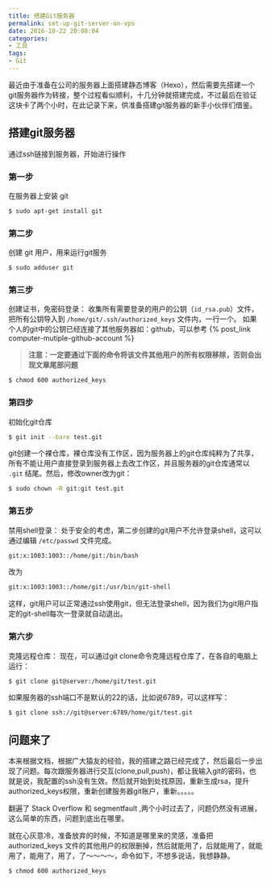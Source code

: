```yaml
---
title: 搭建Git服务器
permalink: set-up-git-server-on-vps
date: 2016-10-22 20:08:04
categories:
- 工具
tags:
- Git
---
```

最近由于准备在公司的服务器上面搭建静态博客（Hexo），然后需要先搭建一个git服务器作为转接，整个过程看似顺利，十几分钟就搭建完成，不过最后在验证这块卡了两个小时，在此记录下来，供准备搭建git服务器的新手小伙伴们借鉴。
<!--more -->
## 搭建git服务器
通过ssh链接到服务器，开始进行操作
### 第一步
在服务器上安装 git
```bash
$ sudo apt-get install git
```
### 第二步
创建 git 用户，用来运行git服务
```bash
$ sudo adduser git
```
### 第三步
创建证书，免密码登录：
收集所有需要登录的用户的公钥（`id_rsa.pub`）文件，把所有公钥导入到 `/home/git/.ssh/authorized_keys` 文件内，一行一个。
如果个人的git中的公钥已经连接了其他服务器如：github，可以参考 {% post_link computer-mutiple-github-account %}
>**注意：一定要通过下面的命令将该文件其他用户的所有权限移除，否则会出现文章尾部问题**

```bash
$ chmod 600 authorized_keys
```
### 第四步
初始化git仓库
```bash
$ git init --bare test.git
```
git创建一个裸仓库，裸仓库没有工作区，因为服务器上的git仓库纯粹为了共享，所有不能让用户直接登录到服务器上去改工作区，并且服务器的git仓库通常以 `.git` 结尾。然后，修改owner改为git：
```bash
$ sudo chown -R git:git test.git
```
### 第五步
禁用shell登录：
处于安全的考虑，第二步创建的git用户不允许登录shell，这可以通过编辑 `/etc/passwd` 文件完成。
```bash
git:x:1003:1003::/home/git:/bin/bash
```
改为
```bash
git:x:1003:1003::/home/git:/usr/bin/git-shell
```
这样，git用户可以正常通过ssh使用git，但无法登录shell，因为我们为git用户指定的git-shell每次一登录就自动退出。
### 第六步
克隆远程仓库：
现在，可以通过git clone命令克隆远程仓库了，在各自的电脑上运行：
```bash
$ git clone git@server:/home/git/test.git
```
如果服务器的ssh端口不是默认的22的话，比如说6789，可以这样写：
```bash
$ git clone ssh://git@server:6789/home/git/test.git
```
## 问题来了
本来根据文档，根据广大猿友的经验，我的搭建之路已经完成了，然后最后一步出现了问题。每次跟服务器进行交互(clone,pull,push)，都让我输入git的密码，也就是说，我配置的ssh没有生效。然后就开始到处找原因，重新生成rsa，提升authorized_keys权限，重新创建服务器git账户，重新。。。。。

翻遍了 Stack Overflow 和 segmentfault ,两个小时过去了，问题仍然没有进展，这么简单的东西，问题到底出在哪里。

就在心灰意冷，准备放弃的时候，不知道是哪里来的灵感，准备把 authorized_keys 文件的其他用户的权限删掉，然后就能用了，后就能用了，就能用了，能用了，用了，了～～～～，命令如下，不想多说话，我想静静。
```bash
$ chmod 600 authorized_keys
```
